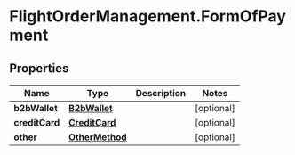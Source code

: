 # FlightOrderManagement.FormOfPayment

## Properties

Name | Type | Description | Notes
------------ | ------------- | ------------- | -------------
**b2bWallet** | [**B2bWallet**](B2bWallet.md) |  | [optional] 
**creditCard** | [**CreditCard**](CreditCard.md) |  | [optional] 
**other** | [**OtherMethod**](OtherMethod.md) |  | [optional] 


